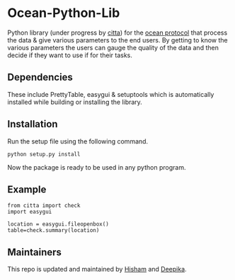 # Ocean-Python-Lib
Python library (under progress by [citta](https://www.citta.ai/)) for the [ocean protocol](https://oceanprotocol.com/) that process the data &amp; give various parameters to the end users. 
By getting to know the various parameters the users can gauge the quality of the data and then decide if they want to use if for their tasks.

## Dependencies
These include PrettyTable, easygui & setuptools which is automatically installed while building or installing the library.

## Installation

Run the setup file using the following command.
```
python setup.py install
```
Now the package is ready to be used in any python program.
## Example
```
from citta import check
import easygui

location = easygui.fileopenbox()
table=check.summary(location)
```
## Maintainers

This repo is updated and maintained by [Hisham](https://github.com/Hisham-PM) and [Deepika](https://github.com/17Deepika).
